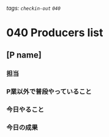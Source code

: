 ###### tags: `checkin-out` `040`

# 040 Producers list

## [P name]

### 担当

### P業以外で普段やっていること

### 今日やること

### 今日の成果
